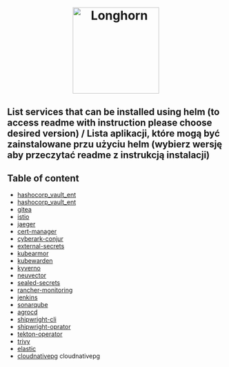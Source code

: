 <h1 align="center" style="border-bottom: none">
    <a href="https://linuxpolska.com/pl/" target="_blank"><img alt="Longhorn" width="200px" src="https://github.com/linuxpolska/ezd-rp/blob/release/1.0.0/docs/LinuxPolska-icon.png""></a>
</h1>


## List services that can be installed using helm (to access readme with instruction please choose desired version) / Lista aplikacji, które mogą być zainstalowane przu użyciu helm (wybierz wersję aby przeczytać readme z instrukcją instalacji)

## Table of content
- [hashocorp_vault_ent](https://github.com/sourcemation/charts/tree/main/charts/hashocorp_vault_ent/current/README.md)
- [hashocorp_vault_ent](https://github.com/sourcemation/charts/tree/main/charts/hashocorp_vault/current/README.md)
- [gitea](https://github.com/sourcemation/charts/tree/main/charts/gitea/current/README.md)
- [istio](https://github.com/sourcemation/charts/tree/main/charts/istio/current/README.md)
- [jaeger](https://github.com/sourcemation/charts/tree/main/charts/jaeger/current/README.md)
- [cert-manager](https://github.com/sourcemation/charts/tree/main/charts/cert-manager/current/README.md)
- [cyberark-conjur](https://github.com/sourcemation/charts/tree/main/charts/cyberark_conjur/current/README.md)
- [external-secrets](https://github.com/sourcemation/charts/tree/main/charts/external-secrets/current/README.md)
- [kubearmor](https://github.com/sourcemation/charts/tree/main/charts/kubearmor/current/README.md)
- [kubewarden](https://github.com/sourcemation/charts/tree/main/charts/kubewarden/current/README.md)
- [kyverno](https://github.com/sourcemation/charts/tree/main/charts/kyverno/current/README.md)
- [neuvector](https://github.com/sourcemation/charts/tree/main/charts/neuvector/current/README.md)
- [sealed-secrets](https://github.com/sourcemation/charts/tree/main/charts/sealed-secrets/current/README.md)
- [rancher-monitoring](https://github.com/sourcemation/charts/tree/main/charts/rancher-monitoring/current/README.md)
- [jenkins](https://github.com/sourcemation/charts/tree/main/charts/jenkins/current/README.md)
- [sonarqube](https://github.com/sourcemation/charts/tree/main/charts/sonarqube/current/README.md)
- [agrocd](https://github.com/sourcemation/charts/tree/main/charts/argocd/current/README.md)
- [shipwright-cli](https://github.com/sourcemation/charts/tree/main/charts/shipwright-cli/current/README.md)
- [shipwright-oprator](https://github.com/sourcemation/charts/tree/main/charts/shipwright-operator/current/README.md)
- [tekton-operator](https://github.com/sourcemation/charts/tree/main/charts/tekton-operator/current/README.md)
- [trivy](https://github.com/sourcemation/charts/tree/main/charts/trivy/current/README.md)
- [elastic](https://github.com/sourcemation/charts/tree/main/charts/elastic/current/README.md)
- [cloudnativepg](https://github.com/sourcemation/charts/tree/main/charts/cloudnativepg/current/README.md)
cloudnativepg
